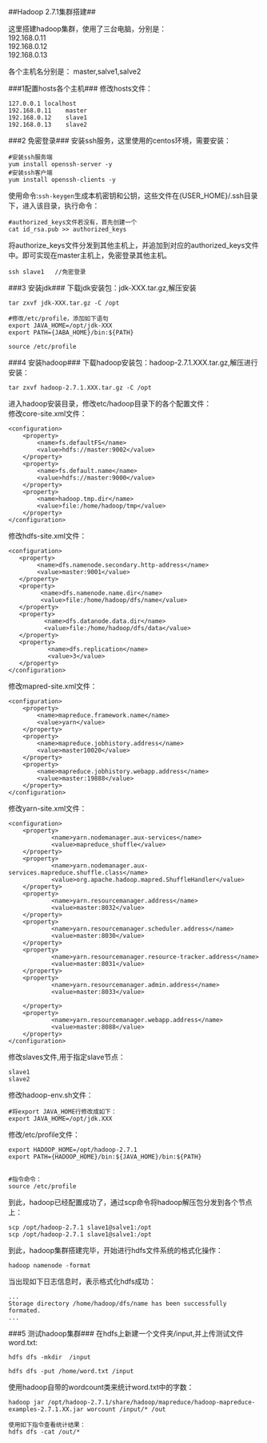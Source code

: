 ##Hadoop 2.7.1集群搭建##

这里搭建hadoop集群，使用了三台电脑，分别是：  
192.168.0.11  
192.168.0.12  
192.168.0.13

各个主机名分别是： master,salve1,salve2

###1配置hosts各个主机###
修改hosts文件：  
```
127.0.0.1 localhost
192.168.0.11    master
192.168.0.12    slave1
192.168.0.13    slave2
```

###2 免密登录###
安装ssh服务，这里使用的centos环境，需要安装：  
```
#安装ssh服务端
yum install openssh-server -y
#安装ssh客户端
yum install openssh-clients -y
```
使用命令:`ssh-keygen`生成本机密钥和公钥，这些文件在{USER_HOME}/.ssh目录下，进入该目录，执行命令：
```
#authorized_keys文件若没有，首先创建一个
cat id_rsa.pub >> authorized_keys
```
将authorize_keys文件分发到其他主机上，并追加到对应的authorized_keys文件中。即可实现在master主机上，免密登录其他主机。
```
ssh slave1   //免密登录
```

###3 安装jdk###
下载jdk安装包：jdk-XXX.tar.gz,解压安装  
```
tar zxvf jdk-XXX.tar.gz -C /opt

#修改/etc/profile，添加如下语句
export JAVA_HOME=/opt/jdk-XXX
export PATH={JABA_HOME}/bin:${PATH}

source /etc/profile
```

###4 安装hadoop###
下载hadoop安装包：hadoop-2.7.1.XXX.tar.gz,解压进行安装：
```
tar zxvf hadoop-2.7.1.XXX.tar.gz -C /opt
```

进入hadoop安装目录，修改etc/hadoop目录下的各个配置文件：  
修改core-site.xml文件：  
```
<configuration>
    <property>
        <name>fs.defaultFS</name>
        <value>hdfs://master:9002</value>
    </property>
    <property>
        <name>fs.default.name</name>
        <value>hdfs://master:9000</value>
    </property>
    <property>
        <name>hadoop.tmp.dir</name>
        <value>file:/home/hadoop/tmp</value>
    </property>
</configuration>
```

修改hdfs-site.xml文件：  
```
<configuration>
   <property>
        <name>dfs.namenode.secondary.http-address</name>
        <value>master:9001</value>
   </property>
   <property>
         <name>dfs.namenode.name.dir</name>
         <value>file:/home/hadoop/dfs/name</value>
   </property>
   <property>
          <name>dfs.datanode.data.dir</name>
          <value>file:/home/hadoop/dfs/data</value>
   </property>
   <property>
           <name>dfs.replication</name>
           <value>3</value>
   </property>
</configuration>
```

修改mapred-site.xml文件：
```
<configuration>
    <property>
        <name>mapreduce.framework.name</name>
        <value>yarn</value>
    </property>
    <property>
        <name>mapreduce.jobhistory.address</name>
        <value>master10020</value>
    </property>
    <property>
        <name>mapreduce.jobhistory.webapp.address</name>
        <value>master:19888</value>
    </property>
</configuration>
```

修改yarn-site.xml文件：
```
<configuration>
    <property>
            <name>yarn.nodemanager.aux-services</name>
            <value>mapreduce_shuffle</value>
    </property>
    <property>
            <name>yarn.nodemanager.aux-services.mapreduce.shuffle.class</name>
            <value>org.apache.hadoop.mapred.ShuffleHandler</value>
    </property>
    <property>
            <name>yarn.resourcemanager.address</name>
            <value>master:8032</value>
    </property>
    <property>
            <name>yarn.resourcemanager.scheduler.address</name>
            <value>master:8030</value>
    </property>
    <property>
            <name>yarn.resourcemanager.resource-tracker.address</name>
            <value>master:8031</value>
    </property>
    <property>
            <name>yarn.resourcemanager.admin.address</name>
            <value>master:8033</value>

    </property>
    <property>
            <name>yarn.resourcemanager.webapp.address</name>
            <value>master:8088</value>
    </property>
</configuration>
```

修改slaves文件,用于指定slave节点：
```
slave1 
slave2
```

修改hadoop-env.sh文件：  
```
#将export JAVA_HOME行修改成如下：
export JAVA_HOME=/opt/jdk.XXX
```

修改/etc/profile文件：   
```
export HADOOP_HOME=/opt/hadoop-2.7.1
export PATH={HADOOP_HOME}/bin:${JAVA_HOME}/bin:${PATH}


#指令命令：
source /etc/profile
```

到此，hadoop已经配置成功了，通过scp命令将hadoop解压包分发到各个节点上：  
```
scp /opt/hadoop-2.7.1 slave1@salve1:/opt
scp /opt/hadoop-2.7.1 slave1@salve1:/opt
```
到此，hadoop集群搭建完毕，开始进行hdfs文件系统的格式化操作：  
```
hadoop namenode -format
```
当出现如下日志信息时，表示格式化hdfs成功：
```
...
Storage directory /home/hadoop/dfs/name has been successfully formated.
...
```

###5 测试hadoop集群###
在hdfs上新建一个文件夹/input,并上传测试文件word.txt:  
```
hdfs dfs -mkdir  /input

hdfs dfs -put /home/word.txt /input
```

使用hadoop自带的wordcount类来统计word.txt中的字数：  
```
hadoop jar /opt/hadoop-2.7.1/share/hadoop/mapreduce/hadoop-mapreduce-examples-2.7.1.XX.jar worcount /input/* /out

使用如下指令查看统计结果：
hdfs dfs -cat /out/*
```